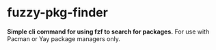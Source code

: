 # fuzzy-pkg-finder

**Simple cli command for using fzf to search for packages.**
For use with Pacman or Yay package managers only.
